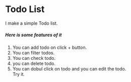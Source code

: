 # Todo List
I make a simple Todo list.
##### Here is some features of it
1. You can add todo on click + button.
2. You can filter todos.
3. You can check todo.
4. you can delete todo.
5. You can dobul click on todo and you can edit the todo.  
Try it.